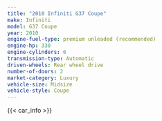 ```yaml
---
title: "2010 Infiniti G37 Coupe"
make: Infiniti
model: G37 Coupe
year: 2010
engine-fuel-type: premium unleaded (recommended)
engine-hp: 330
engine-cylinders: 6
transmission-type: Automatic
driven-wheels: Rear wheel drive
number-of-doors: 2
market-category: Luxury
vehicle-size: Midsize
vehicle-style: Coupe
---
```


{{< car_info >}}
